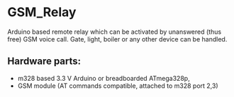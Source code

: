 # GSM_Relay
Arduino based remote relay which can be activated by unanswered (thus free) GSM voice call. 
Gate, light, boiler or any other device can be handled.
## Hardware parts:
- m328 based 3.3 V Arduino or breadboarded ATmega328p, 
- GSM module (AT commands compatible, attached to m328 port 2,3)
